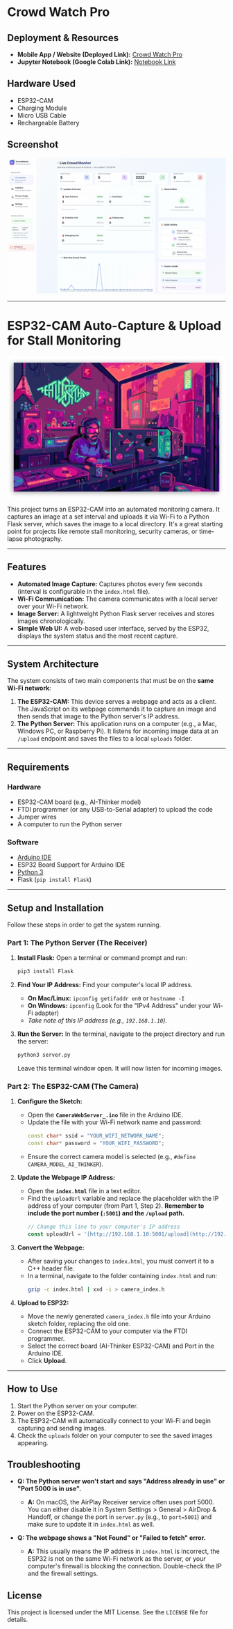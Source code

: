 # Crowd Watch Pro  

## Deployment & Resources  
- **Mobile App / Website (Deployed Link):** [Crowd Watch Pro](https://crowd-watch-pro-ab712e12.base44.app)  
- **Jupyter Notebook (Google Colab Link):** [Notebook Link](https://colab.research.google.com/drive/1wFi053jWkcXHRLWTJ1rutAhd1XuSc6Xm?usp=sharing)  

## Hardware Used  
- ESP32-CAM  
- Charging Module  
- Micro USB Cable  
- Rechargeable Battery  

## Screenshot  
![App Screenshot](screenshot.png)  



---------------------------------------------------------------------




# ESP32-CAM Auto-Capture & Upload for Stall Monitoring

![8-bit retro style pixel art of a horse in a stall](retro.jpg)

This project turns an ESP32-CAM into an automated monitoring camera. It captures an image at a set interval and uploads it via Wi-Fi to a Python Flask server, which saves the image to a local directory. It's a great starting point for projects like remote stall monitoring, security cameras, or time-lapse photography.

---
## Features
* **Automated Image Capture:** Captures photos every few seconds (interval is configurable in the `index.html` file).
* **Wi-Fi Communication:** The camera communicates with a local server over your Wi-Fi network.
* **Image Server:** A lightweight Python Flask server receives and stores images chronologically.
* **Simple Web UI:** A web-based user interface, served by the ESP32, displays the system status and the most recent capture.

---
## System Architecture
The system consists of two main components that must be on the **same Wi-Fi network**:

1.  **The ESP32-CAM:** This device serves a webpage and acts as a client. The JavaScript on its webpage commands it to capture an image and then sends that image to the Python server's IP address.
2.  **The Python Server:** This application runs on a computer (e.g., a Mac, Windows PC, or Raspberry Pi). It listens for incoming image data at an `/upload` endpoint and saves the files to a local `uploads` folder.


---
## Requirements

### Hardware
* ESP32-CAM board (e.g., AI-Thinker model)
* FTDI programmer (or any USB-to-Serial adapter) to upload the code
* Jumper wires
* A computer to run the Python server

### Software
* [Arduino IDE](https://www.arduino.cc/en/software)
* ESP32 Board Support for Arduino IDE
* [Python 3](https://www.python.org/downloads/)
* Flask (`pip install Flask`)

---
## Setup and Installation

Follow these steps in order to get the system running.

### Part 1: The Python Server (The Receiver)

1.  **Install Flask:** Open a terminal or command prompt and run:
    ```bash
    pip3 install Flask
    ```
2.  **Find Your IP Address:** Find your computer's local IP address.
    * **On Mac/Linux:** `ipconfig getifaddr en0` or `hostname -I`
    * **On Windows:** `ipconfig` (Look for the "IPv4 Address" under your Wi-Fi adapter)
    * *Take note of this IP address (e.g., `192.168.1.10`).*

3.  **Run the Server:** In the terminal, navigate to the project directory and run the server:
    ```bash
    python3 server.py
    ```
    Leave this terminal window open. It will now listen for incoming images.

### Part 2: The ESP32-CAM (The Camera)

1.  **Configure the Sketch:**
    * Open the **`CameraWebServer_.ino`** file in the Arduino IDE.
    * Update the file with your Wi-Fi network name and password:
        ```cpp
        const char* ssid = "YOUR_WIFI_NETWORK_NAME";
        const char* password = "YOUR_WIFI_PASSWORD";
        ```
    * Ensure the correct camera model is selected (e.g., `#define CAMERA_MODEL_AI_THINKER`).

2.  **Update the Webpage IP Address:**
    * Open the **`index.html`** file in a text editor.
    * Find the `uploadUrl` variable and replace the placeholder with the IP address of your computer (from Part 1, Step 2). **Remember to include the port number (`:5001`) and the `/upload` path.**
        ```javascript
        // Change this line to your computer's IP address
        const uploadUrl = '[http://192.168.1.10:5001/upload](http://192.168.1.10:5001/upload)';
        ```

3.  **Convert the Webpage:**
    * After saving your changes to `index.html`, you must convert it to a C++ header file.
    * In a terminal, navigate to the folder containing `index.html` and run:
        ```bash
        gzip -c index.html | xxd -i > camera_index.h
        ```

4.  **Upload to ESP32:**
    * Move the newly generated `camera_index.h` file into your Arduino sketch folder, replacing the old one.
    * Connect the ESP32-CAM to your computer via the FTDI programmer.
    * Select the correct board (AI-Thinker ESP32-CAM) and Port in the Arduino IDE.
    * Click **Upload**.

---
## How to Use

1.  Start the Python server on your computer.
2.  Power on the ESP32-CAM.
3.  The ESP32-CAM will automatically connect to your Wi-Fi and begin capturing and sending images.
4.  Check the `uploads` folder on your computer to see the saved images appearing.

## Troubleshooting

* **Q: The Python server won't start and says "Address already in use" or "Port 5000 is in use".**
    * **A:** On macOS, the AirPlay Receiver service often uses port 5000. You can either disable it in System Settings > General > AirDrop & Handoff, or change the port in `server.py` (e.g., to `port=5001`) and make sure to update it in `index.html` as well.

* **Q: The webpage shows a "Not Found" or "Failed to fetch" error.**
    * **A:** This usually means the IP address in `index.html` is incorrect, the ESP32 is not on the same Wi-Fi network as the server, or your computer's firewall is blocking the connection. Double-check the IP and the firewall settings.

## License

This project is licensed under the MIT License. See the `LICENSE` file for details.
